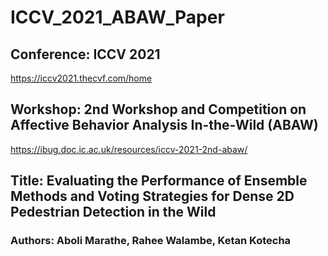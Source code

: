 # ICCV_2021_ABAW_Paper

## Conference: ICCV 2021 

https://iccv2021.thecvf.com/home

## Workshop: 2nd Workshop and Competition on Affective Behavior Analysis In-the-Wild (ABAW)

https://ibug.doc.ic.ac.uk/resources/iccv-2021-2nd-abaw/

## Title: Evaluating the Performance of Ensemble Methods and Voting Strategies for Dense 2D Pedestrian Detection in the Wild

### Authors: Aboli Marathe, Rahee Walambe, Ketan Kotecha
